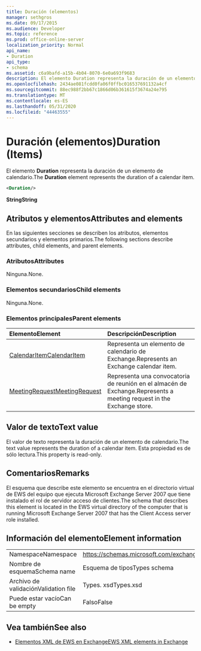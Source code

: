 ```yaml
---
title: Duración (elementos)
manager: sethgros
ms.date: 09/17/2015
ms.audience: Developer
ms.topic: reference
ms.prod: office-online-server
localization_priority: Normal
api_name:
- Duration
api_type:
- schema
ms.assetid: c6a9bafd-a15b-4b04-8070-6e0a693f9683
description: El elemento Duration representa la duración de un elemento de calendario.
ms.openlocfilehash: 2434ae081fcdd0fa06f0ffbc016537691132a4cf
ms.sourcegitcommit: 88ec988f2bb67c1866d06b361615f3674a24e795
ms.translationtype: MT
ms.contentlocale: es-ES
ms.lasthandoff: 05/31/2020
ms.locfileid: "44463555"
---
```

# <a name="duration-items"></a><span data-ttu-id="301ea-103">Duración (elementos)</span><span class="sxs-lookup"><span data-stu-id="301ea-103">Duration (Items)</span></span>

<span data-ttu-id="301ea-104">El elemento **Duration** representa la duración de un elemento de calendario.</span><span class="sxs-lookup"><span data-stu-id="301ea-104">The **Duration** element represents the duration of a calendar item.</span></span> 
  
```xml
<Duration/>
```

 <span data-ttu-id="301ea-105">**String**</span><span class="sxs-lookup"><span data-stu-id="301ea-105">**String**</span></span>
## <a name="attributes-and-elements"></a><span data-ttu-id="301ea-106">Atributos y elementos</span><span class="sxs-lookup"><span data-stu-id="301ea-106">Attributes and elements</span></span>

<span data-ttu-id="301ea-107">En las siguientes secciones se describen los atributos, elementos secundarios y elementos primarios.</span><span class="sxs-lookup"><span data-stu-id="301ea-107">The following sections describe attributes, child elements, and parent elements.</span></span>
  
### <a name="attributes"></a><span data-ttu-id="301ea-108">Atributos</span><span class="sxs-lookup"><span data-stu-id="301ea-108">Attributes</span></span>

<span data-ttu-id="301ea-109">Ninguna.</span><span class="sxs-lookup"><span data-stu-id="301ea-109">None.</span></span>
  
### <a name="child-elements"></a><span data-ttu-id="301ea-110">Elementos secundarios</span><span class="sxs-lookup"><span data-stu-id="301ea-110">Child elements</span></span>

<span data-ttu-id="301ea-111">Ninguna.</span><span class="sxs-lookup"><span data-stu-id="301ea-111">None.</span></span>
  
### <a name="parent-elements"></a><span data-ttu-id="301ea-112">Elementos principales</span><span class="sxs-lookup"><span data-stu-id="301ea-112">Parent elements</span></span>

|<span data-ttu-id="301ea-113">**Elemento**</span><span class="sxs-lookup"><span data-stu-id="301ea-113">**Element**</span></span>|<span data-ttu-id="301ea-114">**Descripción**</span><span class="sxs-lookup"><span data-stu-id="301ea-114">**Description**</span></span>|
|:-----|:-----|
|[<span data-ttu-id="301ea-115">CalendarItem</span><span class="sxs-lookup"><span data-stu-id="301ea-115">CalendarItem</span></span>](calendaritem.md) <br/> |<span data-ttu-id="301ea-116">Representa un elemento de calendario de Exchange.</span><span class="sxs-lookup"><span data-stu-id="301ea-116">Represents an Exchange calendar item.</span></span>  <br/> |
|[<span data-ttu-id="301ea-117">MeetingRequest</span><span class="sxs-lookup"><span data-stu-id="301ea-117">MeetingRequest</span></span>](meetingrequest.md) <br/> |<span data-ttu-id="301ea-118">Representa una convocatoria de reunión en el almacén de Exchange.</span><span class="sxs-lookup"><span data-stu-id="301ea-118">Represents a meeting request in the Exchange store.</span></span>  <br/> |
   
## <a name="text-value"></a><span data-ttu-id="301ea-119">Valor de texto</span><span class="sxs-lookup"><span data-stu-id="301ea-119">Text value</span></span>

<span data-ttu-id="301ea-120">El valor de texto representa la duración de un elemento de calendario.</span><span class="sxs-lookup"><span data-stu-id="301ea-120">The text value represents the duration of a calendar item.</span></span> <span data-ttu-id="301ea-121">Esta propiedad es de sólo lectura.</span><span class="sxs-lookup"><span data-stu-id="301ea-121">This property is read-only.</span></span>
  
## <a name="remarks"></a><span data-ttu-id="301ea-122">Comentarios</span><span class="sxs-lookup"><span data-stu-id="301ea-122">Remarks</span></span>

<span data-ttu-id="301ea-123">El esquema que describe este elemento se encuentra en el directorio virtual de EWS del equipo que ejecuta Microsoft Exchange Server 2007 que tiene instalado el rol de servidor acceso de clientes.</span><span class="sxs-lookup"><span data-stu-id="301ea-123">The schema that describes this element is located in the EWS virtual directory of the computer that is running Microsoft Exchange Server 2007 that has the Client Access server role installed.</span></span>
  
## <a name="element-information"></a><span data-ttu-id="301ea-124">Información del elemento</span><span class="sxs-lookup"><span data-stu-id="301ea-124">Element information</span></span>

|||
|:-----|:-----|
|<span data-ttu-id="301ea-125">Namespace</span><span class="sxs-lookup"><span data-stu-id="301ea-125">Namespace</span></span>  <br/> |https://schemas.microsoft.com/exchange/services/2006/types  <br/> |
|<span data-ttu-id="301ea-126">Nombre de esquema</span><span class="sxs-lookup"><span data-stu-id="301ea-126">Schema name</span></span>  <br/> |<span data-ttu-id="301ea-127">Esquema de tipos</span><span class="sxs-lookup"><span data-stu-id="301ea-127">Types schema</span></span>  <br/> |
|<span data-ttu-id="301ea-128">Archivo de validación</span><span class="sxs-lookup"><span data-stu-id="301ea-128">Validation file</span></span>  <br/> |<span data-ttu-id="301ea-129">Types. xsd</span><span class="sxs-lookup"><span data-stu-id="301ea-129">Types.xsd</span></span>  <br/> |
|<span data-ttu-id="301ea-130">Puede estar vacío</span><span class="sxs-lookup"><span data-stu-id="301ea-130">Can be empty</span></span>  <br/> |<span data-ttu-id="301ea-131">Falso</span><span class="sxs-lookup"><span data-stu-id="301ea-131">False</span></span>  <br/> |
   
## <a name="see-also"></a><span data-ttu-id="301ea-132">Vea también</span><span class="sxs-lookup"><span data-stu-id="301ea-132">See also</span></span>

- [<span data-ttu-id="301ea-133">Elementos XML de EWS en Exchange</span><span class="sxs-lookup"><span data-stu-id="301ea-133">EWS XML elements in Exchange</span></span>](ews-xml-elements-in-exchange.md)

